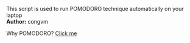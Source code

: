 This script is used to run POMODORO technique automatically on your laptop  
**Author:** congvm  
  
Why POMODORO? [Click me](https://lifehacker.com/productivity-101-a-primer-to-the-pomodoro-technique-1598992730)                                                                                   
